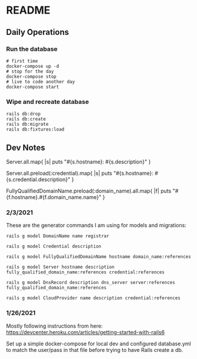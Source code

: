# README

## Daily Operations

### Run the database

```
# first time
docker-compose up -d
# stop for the day
docker-compose stop
# live to code another day
docker-compose start
```

### Wipe and recreate database

```
rails db:drop
rails db:create
rails db:migrate
rails db:fixtures:load
```

## Dev Notes

Server.all.map{ |s| puts "#{s.hostname}: #{s.description}" }

Server.all.preload(:credential).map{ |s| puts "#{s.hostname}: #{s.credential.description}" }

FullyQualifiedDomainName.preload(:domain_name).all.map{ |f| puts "#{f.hostname}.#{f.domain_name.name}" }

### 2/3/2021

These are the generator commands I am using for models and migrations:

```
rails g model DomainName name registrar

rails g model Credential description

rails g model FullyQualifiedDomainName hostname domain_name:references

rails g model Server hostname description fully_qualified_domain_name:references credential:references

rails g model DnsRecord description dns_server server:references fully_qualified_domain_name:references

rails g model CloudProvider name description credential:references
```
### 1/26/2021

Mostly following instructions from here: https://devcenter.heroku.com/articles/getting-started-with-rails6

Set up a simple docker-compose for local dev and configured database.yml to match the user/pass in that file before trying to have Rails create a db.
